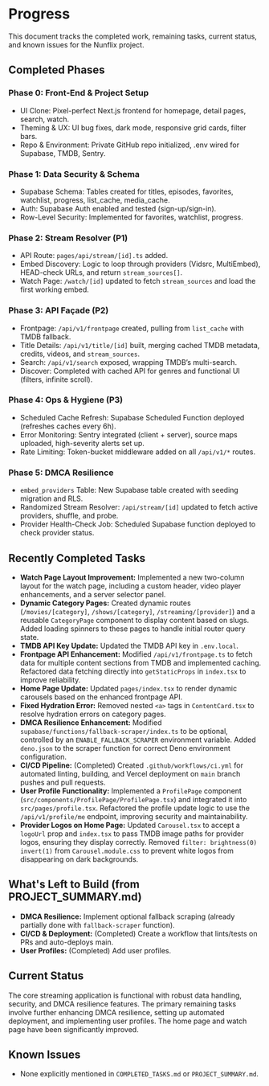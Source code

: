 # Progress

This document tracks the completed work, remaining tasks, current status, and known issues for the Nunflix project.

## Completed Phases

### Phase 0: Front-End & Project Setup
*   UI Clone: Pixel-perfect Next.js frontend for homepage, detail pages, search, watch.
*   Theming & UX: UI bug fixes, dark mode, responsive grid cards, filter bars.
*   Repo & Environment: Private GitHub repo initialized, .env wired for Supabase, TMDB, Sentry.

### Phase 1: Data Security & Schema
*   Supabase Schema: Tables created for titles, episodes, favorites, watchlist, progress, list_cache, media_cache.
*   Auth: Supabase Auth enabled and tested (sign-up/sign-in).
*   Row-Level Security: Implemented for favorites, watchlist, progress.

### Phase 2: Stream Resolver (P1)
*   API Route: `pages/api/stream/[id].ts` added.
*   Embed Discovery: Logic to loop through providers (Vidsrc, MultiEmbed), HEAD-check URLs, and return `stream_sources[]`.
*   Watch Page: `/watch/[id]` updated to fetch `stream_sources` and load the first working embed.

### Phase 3: API Façade (P2)
*   Frontpage: `/api/v1/frontpage` created, pulling from `list_cache` with TMDB fallback.
*   Title Details: `/api/v1/title/[id]` built, merging cached TMDB metadata, credits, videos, and `stream_sources`.
*   Search: `/api/v1/search` exposed, wrapping TMDB’s multi-search.
*   Discover: Completed with cached API for genres and functional UI (filters, infinite scroll).

### Phase 4: Ops & Hygiene (P3)
*   Scheduled Cache Refresh: Supabase Scheduled Function deployed (refreshes caches every 6h).
*   Error Monitoring: Sentry integrated (client + server), source maps uploaded, high-severity alerts set up.
*   Rate Limiting: Token-bucket middleware added on all `/api/v1/*` routes.

### Phase 5: DMCA Resilience
*   `embed_providers` Table: New Supabase table created with seeding migration and RLS.
*   Randomized Stream Resolver: `/api/stream/[id]` updated to fetch active providers, shuffle, and probe.
*   Provider Health-Check Job: Scheduled Supabase function deployed to check provider status.

## Recently Completed Tasks

*   **Watch Page Layout Improvement:** Implemented a new two-column layout for the watch page, including a custom header, video player enhancements, and a server selector panel.
*   **Dynamic Category Pages:** Created dynamic routes (`/movies/[category]`, `/shows/[category]`, `/streaming/[provider]`) and a reusable `CategoryPage` component to display content based on slugs. Added loading spinners to these pages to handle initial router query state.
*   **TMDB API Key Update:** Updated the TMDB API key in `.env.local`.
*   **Frontpage API Enhancement:** Modified `/api/v1/frontpage.ts` to fetch data for multiple content sections from TMDB and implemented caching. Refactored data fetching directly into `getStaticProps` in `index.tsx` to improve reliability.
*   **Home Page Update:** Updated `pages/index.tsx` to render dynamic carousels based on the enhanced frontpage API.
*   **Fixed Hydration Error:** Removed nested `<a>` tags in `ContentCard.tsx` to resolve hydration errors on category pages.
*   **DMCA Resilience Enhancement:** Modified `supabase/functions/fallback-scraper/index.ts` to be optional, controlled by an `ENABLE_FALLBACK_SCRAPER` environment variable. Added `deno.json` to the scraper function for correct Deno environment configuration.
*   **CI/CD Pipeline:** (Completed) Created `.github/workflows/ci.yml` for automated linting, building, and Vercel deployment on `main` branch pushes and pull requests.
*   **User Profile Functionality:** Implemented a `ProfilePage` component (`src/components/ProfilePage/ProfilePage.tsx`) and integrated it into `src/pages/profile.tsx`. Refactored the profile update logic to use the `/api/v1/profile/me` endpoint, improving security and maintainability.
*   **Provider Logos on Home Page:** Updated `Carousel.tsx` to accept a `logoUrl` prop and `index.tsx` to pass TMDB image paths for provider logos, ensuring they display correctly. Removed `filter: brightness(0) invert(1)` from `Carousel.module.css` to prevent white logos from disappearing on dark backgrounds.

## What's Left to Build (from PROJECT_SUMMARY.md)

*   **DMCA Resilience:** Implement optional fallback scraping (already partially done with `fallback-scraper` function).
*   **CI/CD & Deployment:** (Completed) Create a workflow that lints/tests on PRs and auto-deploys main.
*   **User Profiles:** (Completed) Add user profiles.

## Current Status

The core streaming application is functional with robust data handling, security, and DMCA resilience features. The primary remaining tasks involve further enhancing DMCA resilience, setting up automated deployment, and implementing user profiles. The home page and watch page have been significantly improved.

## Known Issues

*   None explicitly mentioned in `COMPLETED_TASKS.md` or `PROJECT_SUMMARY.md`.
